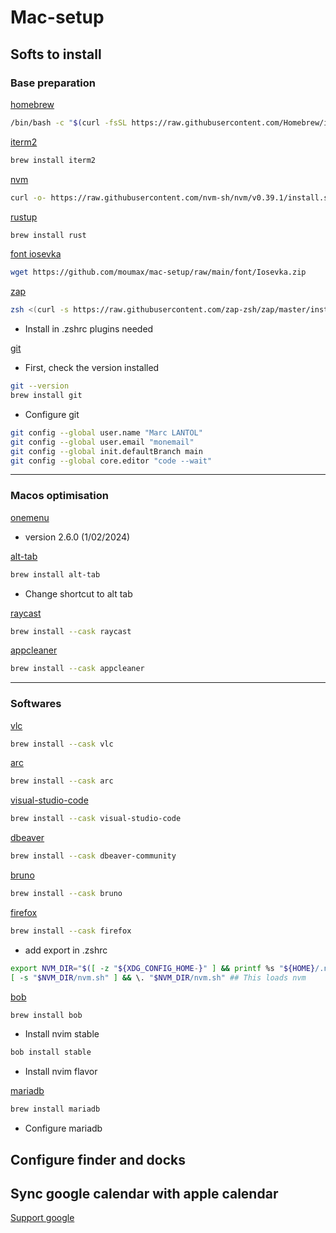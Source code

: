 # Mac-setup

## Softs to install

### Base preparation

[homebrew](https://brew.sh/)

```bash
/bin/bash -c "$(curl -fsSL https://raw.githubusercontent.com/Homebrew/install/HEAD/install.sh)"
```

[iterm2](https://iterm2.com/)

```bash
brew install iterm2
```

[nvm](https://github.com/nvm-sh/nvm)

```bash
curl -o- https://raw.githubusercontent.com/nvm-sh/nvm/v0.39.1/install.sh | bash
```

[rustup](https://www.rust-lang.org)

```bash
brew install rust
```

[font iosevka](https://www.nerdfonts.com/font-downloads)

```bash
wget https://github.com/moumax/mac-setup/raw/main/font/Iosevka.zip
```

[zap](https://github.com/zap-zsh/zap)

```bash
zsh <(curl -s https://raw.githubusercontent.com/zap-zsh/zap/master/install.zsh) --branch release-v1
```

- Install in .zshrc plugins needed


[git](https://git-scm.com/)

- First, check the version installed

```bash
git --version
brew install git
```

- Configure git

```bash
git config --global user.name "Marc LANTOL"
git config --global user.email "monemail"
git config --global init.defaultBranch main
git config --global core.editor "code --wait"
```

----------------

### Macos optimisation

[onemenu](https://www.withmarko.com/one-menu)

- version 2.6.0 (1/02/2024)

[alt-tab](https://alt-tab-macos.netlify.app/)

```bash
brew install alt-tab
```

- Change shortcut to alt tab

[raycast](https://www.raycast.com/)

```bash
brew install --cask raycast
```

[appcleaner](https://freemacsoft.net/appcleaner/)

```bash
brew install --cask appcleaner
```

----------------

### Softwares

[vlc](https://www.videolan.org/vlc/)

```bash
brew install --cask vlc
```

[arc](https://arc.net/)

```bash
brew install --cask arc
```

[visual-studio-code](https://code.visualstudio.com/)

```bash
brew install --cask visual-studio-code
```

[dbeaver](https://dbeaver.io/)

```bash
brew install --cask dbeaver-community
```

[bruno](https://www.usebruno.com/)

```bash
brew install --cask bruno
```

[firefox](https://www.mozilla.org/firefox/)

```bash
brew install --cask firefox
```

- add export in .zshrc

```bash
export NVM_DIR="$([ -z "${XDG_CONFIG_HOME-}" ] && printf %s "${HOME}/.nvm" || printf %s "${XDG_CONFIG_HOME}/nvm")"
[ -s "$NVM_DIR/nvm.sh" ] && \. "$NVM_DIR/nvm.sh" ## This loads nvm
```

[bob](https://github.com/MordechaiHadad/bob)

```bash
brew install bob
```
- Install nvim stable

```bash
bob install stable
```

- Install nvim flavor

[mariadb](https://mariadb.org/)

```bash
brew install mariadb
```

- Configure mariadb

## Configure finder and docks

## Sync google calendar with apple calendar

[Support google](https://support.google.com/calendar/answer/99358?hl=en&co=GENIE.Platform%3DDesktop)
